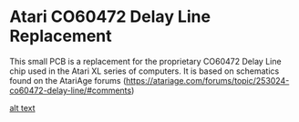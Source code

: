 # Atari CO60472 Delay Line Replacement
This small PCB is a replacement for the proprietary CO60472 Delay Line chip used in the Atari XL series of computers. It is based on schematics found on the AtariAge forums (https://atariage.com/forums/topic/253024-co60472-delay-line/#comments)

[alt text](https://github.com/redhawk668/Atari-CO60472-Delay-Line-Replacement/blob/main/Delay%20Line/Delay%20Line.png)





